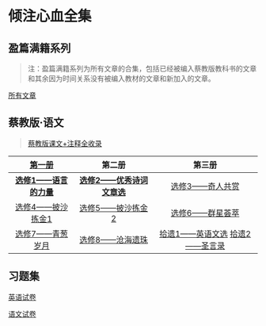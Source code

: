 # 倾注心血全集

## 盈篇满籍系列

> 注：盈篇满籍系列为所有文章的合集，包括已经被编入蔡教版教科书的文章和其余因为时间关系没有被编入教材的文章和新加入的文章。

[所有文章](./total.md)

## 蔡教版·语文

> [蔡教版课文+注释全收录](./annotation.md)

| **[第一册](https://a107studio.github.io/teaching-material/Pdfvital/web/viewer1.html)** |                          **第二册**                          |                          **第三册**                          |
| :----------------------------------------------------------: | :----------------------------------------------------------: | :----------------------------------------------------------: |
| **[选修1——语言的力量](https://a107studio.github.io/teaching-material/Pdfvital/web/viewer4.html)** | **[选修2——优秀诗词文章选](https://a107studio.github.io/teaching-material/Pdfvital/web/viewer5.html)** | [选修3——奇人共赏](https://a107studio.github.io/teaching-material/Pdfvital/web/viewer6.html) |
| [选修4——披沙拣金1](https://a107studio.github.io/teaching-material/Pdfvital/web/viewer7.html) | [选修5——披沙拣金2](https://a107studio.github.io/teaching-material/Pdfvital/web/viewer8.html) | [选修6——群星荟萃](https://a107studio.github.io/teaching-material/Pdfvital/web/viewer9.html) |
| [选修7——青葱岁月](https://a107studio.github.io/teaching-material/Pdfvital/web/viewer10.html) | [选修8——沧海遗珠](https://a107studio.github.io/teaching-material/Pdfvital/web/viewer11.html) | [拾遗1——英语文选](https://a107studio.github.io/teaching-material/Pdfvital/web/viewer12.html)   [拾遗2——圣言录](https://a107studio.github.io/teaching-material/Pdfvital/web/viewer13.html) |

## 习题集

[英语试卷](./englishexam.md)

[语文试卷](https://a107studio.github.io/teaching-material/Pdfvital/web/viewerchi.html)